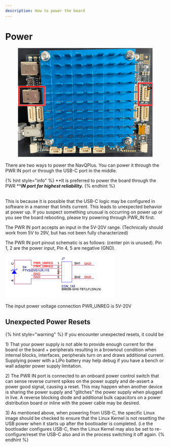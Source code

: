 ```yaml
---
description: How to power the board
---
```


# Power



<figure><img src="../../.gitbook/assets/image (5).png" alt=""><figcaption></figcaption></figure>

There are two ways to power the NavQPlus. You can power it through the PWR IN port or through the USB-C port in the middle.

{% hint style="info" %}
**It is  preferred to power the board through the PWR **_**IN port for highest reliability.**_
{% endhint %}

\
This is because it is possible that the USB-C logic may be configured in software in a manner that limits current. This leads to unexpected behavior at power up. If you suspect something unusual is occurring on power up or you see the board rebooting, please try powering through PWR\_IN first.&#x20;

The PWR IN port accepts an input in the 5V-20V range. (Technically should work from 5V to 29V, but has not been fully characterized)

The PWR IN port pinout schematic is as follows: (center pin is unused). Pin 1, 2 are the power input, Pin 4, 5 are negative (GND).

![](<../../.gitbook/assets/image (4) (1).png>)

The input power voltage connection PWR\_UNREG is 5V-20V

## Unexpected Power Resets

{% hint style="warning" %}
&#x20;If you encounter unexpected resets, it could be&#x20;

1\) That your power supply is not able to provide enough current for the board or the board + peripherals resulting in a brownout condition when internal blocks, interfaces, peripherals turn on and draws additional current.\
Supplying power with a LiPo battery may help debug if you have a bench or wall adapter power supply limitation.&#x20;



2\) The PWR IN port is connected to an onboard power control switch that can sense reverse current spikes on the power supply and de-assert a power good signal, causing a reset. This may happen when another device is sharing the power supply and "glitches" the power supply when plugged in live. A reverse blocking diode and additional bulk capacitors on a power distribution board or inline with the power cable may be desired.



3\) As mentioned above, when powering from USB-C, the specific Linux image should be checked to ensure that the Linux Kernel is not resetting the USB power when it starts up after the bootloader is completed. (i.e the bootloader configures USB-C, then the Linux Kernel may also be set to re-configure/reset the USB-C also and in the process switching it off again.
{% endhint %}
